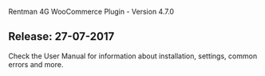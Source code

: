 Rentman 4G WooCommerce Plugin - Version 4.7.0

Release: 27-07-2017
-----------------------------
Check the User Manual for information about installation, settings, common errors and more.
